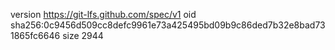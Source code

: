 version https://git-lfs.github.com/spec/v1
oid sha256:0c9456d509cc8defc9961e73a425495bd09b9c86ded7b32e8bad731865fc6646
size 2944
